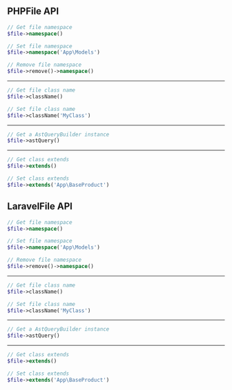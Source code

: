 
## PHPFile API

```php
// Get file namespace
$file->namespace()

// Set file namespace
$file->namespace('App\Models')

// Remove file namespace
$file->remove()->namespace()
```

<hr>

```php
// Get file class name
$file->className()

// Set file class name
$file->className('MyClass')
```

<hr>

```php
// Get a AstQueryBuilder instance
$file->astQuery()
```

<hr>

```php
// Get class extends
$file->extends()

// Set class extends
$file->extends('App\BaseProduct')
```


## LaravelFile API

```php
// Get file namespace
$file->namespace()

// Set file namespace
$file->namespace('App\Models')

// Remove file namespace
$file->remove()->namespace()
```

<hr>

```php
// Get file class name
$file->className()

// Set file class name
$file->className('MyClass')
```

<hr>

```php
// Get a AstQueryBuilder instance
$file->astQuery()
```

<hr>

```php
// Get class extends
$file->extends()

// Set class extends
$file->extends('App\BaseProduct')
```